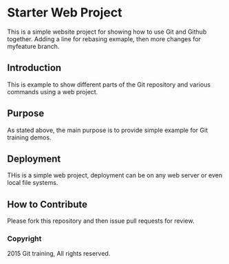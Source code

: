 # Starter Web Project

This is a simple website project for showing how to use Git and Github together. Adding a line for rebasing exmaple, then more changes for myfeature branch.

## Introduction

This is example to show different parts of the Git repository and various commands using a web project.

## Purpose

As stated above, the main purpose is to provide simple example for Git training demos.

## Deployment

THis is a simple web project, deployment can be on any web server or even local file systems.

## How to Contribute

Please fork this repository and then issue pull requests for review.

### Copyright

2015 Git training, All rights reserved.